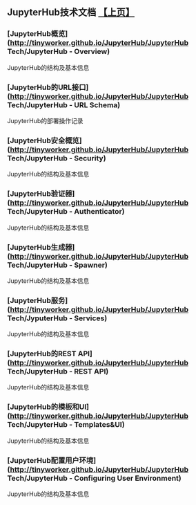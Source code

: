 ## JupyterHub技术文档 [【上页】](https://tinyworker.github.io/JupyterHub)

### [JupyterHub概览](http://tinyworker.github.io/JupyterHub/JupyterHub Tech/JupyterHub - Overview)
JupyterHub的结构及基本信息

### [JupyterHub的URL接口](http://tinyworker.github.io/JupyterHub/JupyterHub Tech/JupyterHub - URL Schema)
JupyterHub的部署操作记录

### [JupyterHub安全概览](http://tinyworker.github.io/JupyterHub/JupyterHub Tech/JupyterHub - Security)
JupyterHub的结构及基本信息

### [JupyterHub验证器](http://tinyworker.github.io/JupyterHub/JupyterHub Tech/JupyterHub - Authenticator)
JupyterHub的结构及基本信息

### [JupyterHub生成器](http://tinyworker.github.io/JupyterHub/JupyterHub Tech/JupyterHub - Spawner)
JupyterHub的结构及基本信息

### [JupyterHub服务](http://tinyworker.github.io/JupyterHub/JupyterHub Tech/JyputerHub - Services)
JupyterHub的结构及基本信息

### [JupyterHub的REST API](http://tinyworker.github.io/JupyterHub/JupyterHub Tech/JupyterHub - REST API)
JupyterHub的结构及基本信息

### [JupyterHub的模板和UI](http://tinyworker.github.io/JupyterHub/JupyterHub Tech/JupyterHub - Templates&UI)
JupyterHub的结构及基本信息

### [JupyterHub配置用户环境](http://tinyworker.github.io/JupyterHub/JupyterHub Tech/JupyterHub - Configuring User Environment)
JupyterHub的结构及基本信息